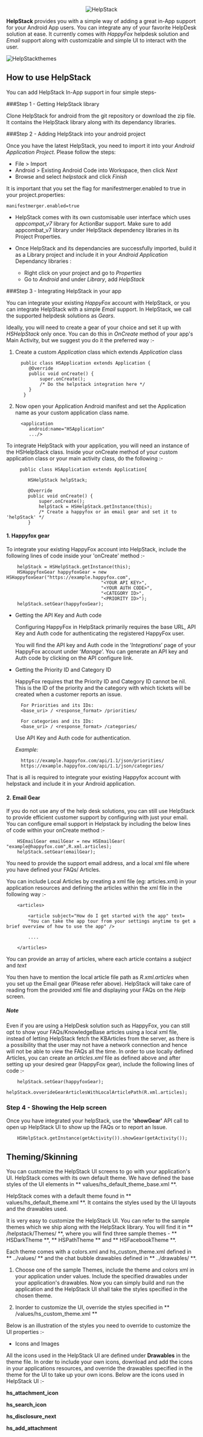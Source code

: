 <p align="center" >
  <img src="https://dl.dropboxusercontent.com/u/55774910/HelpStack/Helpstack%20by%20Happyfox%20logos.png" alt="HelpStack" title="Logo">
</p>


**HelpStack** provides you with a simple way of adding a great in-App support for your Android App users. You can integrate any of your favorite HelpDesk solution at ease. It currently comes with *HappyFox* helpdesk solution and *Email* support along with customizable and simple UI to interact with the user. 


<p align="left" >
  <img src="https://github.com/happyfoxinc/helpstack-android/blob/master/Images/hs_preview.pdf" alt="HelpStackthemes" title="screenshots">
</p>

## How to use HelpStack

You can add HelpStack In-App support in four simple steps-

###Step 1 - Getting HelpStack library

Clone HelpStack for android from the git repository or download the zip file. It contains the HelpStack library along with its dependancy libraries. 

###Step 2 - Adding HelpStack into your android project

Once you have the latest HelpStack, you need to import it into your *Android Application Project*. Please follow the steps:

* File > Import
* Android > Existing Android Code into Workspace, then click *Next*
* Browse and select *helpstack* and click *Finish*

It is important that you set the flag for manifestmerger.enabled to true in your project.properties:

	manifestmerger.enabled=true
	
* HelpStack comes with its own customisable user interface which uses *appcompat_v7* library for ActionBar support. Make sure to add appcombat_v7 library under HelpStack dependency libraries in its Project Properties. 

* Once HelpStack and its dependancies are successfully imported, build it as a Library project and include it in your *Android Application* Dependancy libraries :

	* Right click on your project and go to *Properties*
	* Go to *Android* and under *Library*, add *HelpStack*
	
###Step 3 - Integrating HelpStack in your app

You can integrate your existing *HappyFox* account with HelpStack, or you can integrate HelpStack with a simple *Email* support. In HelpStack, we call the supported helpdesk solutions as *Gears*.

Ideally, you will need to create a gear of your choice and set it up with *HSHelpStack* only once. You can do this in *OnCreate* method of your app's Main Activity, but we suggest you do it the preferred way :-

1. Create a custom *Application* class which extends *Application* class
	
		 public class HSApplication extends Application {
			@Override
			public void onCreate() {
				super.onCreate();
				/* Do the helpstack integration here */
		    }
		  }	  
		  
2. Now open your Application Android manifest and set the Application name as your custom application class name. 

		 <application
			android:name="HSApplication"
			.../>	
	  
To integrate HelpStack with your application, you will need an instance of the HSHelpStack class. Inside your onCreate method of your custom application class or your main activity class, do the following :-

		 public class HSApplication extends Application{

			HSHelpStack helpStack;
	
			@Override
			public void onCreate() {
				super.onCreate();
				helpStack = HSHelpStack.getInstance(this);
				/* Create a happyfox or an email gear and set it to 'helpStack' */
			}


#### 1. Happyfox gear

To integrate your existing HappyFox account into HelpStack, include the following lines of code inside your 'onCreate' method :-
	
		helpStack = HSHelpStack.getInstance(this);
		HSHappyfoxGear happyfoxGear = new HSHappyfoxGear("https://example.happyfox.com",
									   "<YOUR API KEY>",
									   "<YOUR AUTH CODE>", 
									   "<CATEGORY ID>",
									   "<PRIORITY ID>");
		helpStack.setGear(happyfoxGear);

* Getting the API Key and Auth code

	Configuring HappyFox in HelpStack primarily requires the base URL, API Key and Auth code for authenticating the registered HappyFox user. 

	You will find the API key and Auth code in the ‘*Integrations*’ page of your HappyFox account under ‘*Manage*’. You can generate an API key and Auth code by clicking on the API configure link.

* Getting the Priority ID and Category ID

	HappyFox requires that the Priority ID and Category ID cannot be nil. This is the ID of the priority and the category with which tickets will be created when a customer reports an issue. 

		For Priorities and its IDs:
		<base_uri> / <response_format> /priorities/
	
		For categories and its IDs:
		<base_uri> / <response_format> /categories/

	Use API Key and Auth code for authentication.

	*Example:*
	
		https://example.happyfox.com/api/1.1/json/priorities/ 
		https://example.happyfox.com/api/1.1/json/categories/

That is all is required to integrate your existing Happyfox account with helpstack and include it in your Android application. 

#### 2. Email Gear

If you do not use any of the help desk solutions, you can still use HelpStack to provide efficient customer support by configuring with just your email. You can configure email support in Helpstack by including the below lines of code within your onCreate method :-

		HSEmailGear emailGear = new HSEmailGear( "example@happyfox.com",R.xml.articles);
		helpStack.setGear(emailGear);		
		
You need to provide the support email address, and a local xml file where you have defined your FAQs/ Articles. 

You can include Local Articles by creating a xml file (eg: articles.xml) in your application resources and defining the articles within the xml file in the following way :- 

		<articles>

    		<article subject="How do I get started with the app" text=
        	"You can take the app tour from your settings anytime to get a brief overview of how to use the app" />
        	
        	....
        	
        </articles>
  
You can provide an array of articles, where each article contains a *subject* and *text* 

You then have to mention the local article file path as *R.xml.articles* when you set up the Email gear (Please refer above). HelpStack will take care of reading from the provided xml file and displaying your FAQs on the *Help* screen. 

##### Note 
Even if you are using a HelpDesk solution such as HappyFox, you can still opt to show your FAQs/KnowledgeBase articles using a local xml file, instead of letting HelpStack fetch the KBArticles from the server, as there is a possibility that the user may not have a network connection and hence will not be able to view the FAQs all the time. In order to use locally defined Articles, you can create an *articles.xml* file as defined above and after setting up your desired gear (HappyFox gear), include the following lines of code :- 

		helpStack.setGear(happyfoxGear);
		helpStack.ovverideGearArticlesWithLocalArticlePath(R.xml.articles); 
		

### Step 4 - Showing the Help screen

Once you have integrated your helpStack, use the **'showGear'** API call to open up HelpStack UI to show up the FAQs or to report an Issue.

		HSHelpStack.getInstance(getActivity()).showGear(getActivity());
		
## Theming/Skinning 


You can customize the HelpStack UI screens to go with your application's UI. HelpStack comes with its own default theme. We have defined the base styles of the UI elements in ** values/hs_default_theme_base.xml **. 

HelpStack comes with a default theme found in ** values/hs_default_theme.xml **. It contains the styles used by the UI layouts and the drawables used. 

It is very easy to customize the HelpStack UI. You can refer to the sample themes which we ship along with the HelpStack library. You will find it in 
** /helpstack/Themes/ **, where you will find three sample themes - ** HSDarkTheme **, ** HSPathTheme ** and ** HSFacebookTheme **. 

Each theme comes with a colors.xml and hs_custom_theme.xml defined in ** ../values/ ** and the chat bubble drawables defined in ** ../drawables/ **.


1. Choose one of the sample Themes, include the theme and colors xml in your application under values. Include the specified drawables under your application's drawables. Now you can simply build and run the application and the HelpStack UI shall take the styles specified in the chosen theme.

2. Inorder to customize the UI, override the styles specified in ** /values/hs_custom_theme.xml ** 

Below is an illustration of the styles you need to override to customize the UI properties :-




* Icons and Images

All the icons used in the HelpStack UI are defined under **Drawables** in the theme file. In order to include your own icons, download and add the icons in your applications resources, and override the drawables specified in the theme for the UI to take up your own icons. Below are the icons used in HelpStack UI  :-

**hs_attachment_icon** 

**hs_search_icon** 

**hs_disclosure_next**

**hs_add_attachment** 








		









